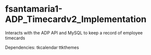# fsantamaria1-ADP_Timecardv2_Implementation
Interacts with the ADP API and MySQL to keep a record of employee timecards

Dependencies:
tkcalendar
ttkthemes
